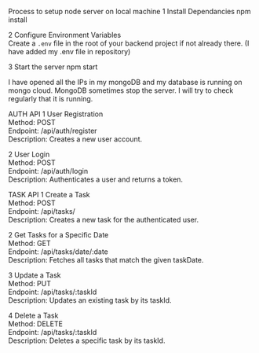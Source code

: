 Process to setup node server on local machine
1 Install Dependancies
npm install

2 Configure Environment Variables  
Create a `.env` file in the root of your backend project if not already there. (I have added my .env file in repository)
    
3 Start the server
npm start

I have opened all the IPs in my mongoDB and my database is running on mongo cloud. MongoDB sometimes stop the server. I will try to check regularly that it is running.

AUTH API
1 User Registration  
Method: POST  
Endpoint: /api/auth/register  
Description: Creates a new user account.  

2️ User Login  
Method: POST  
Endpoint: /api/auth/login  
Description: Authenticates a user and returns a token.  

TASK API
1️ Create a Task  
Method: POST  
Endpoint: /api/tasks/  
Description: Creates a new task for the authenticated user.  
 

2️ Get Tasks for a Specific Date  
Method: GET  
Endpoint: /api/tasks/date/:date  
Description: Fetches all tasks that match the given taskDate.  

3️ Update a Task  
Method: PUT  
Endpoint: /api/tasks/:taskId  
Description: Updates an existing task by its taskId.  


4️ Delete a Task  
Method: DELETE  
Endpoint: /api/tasks/:taskId  
Description: Deletes a specific task by its taskId.  

